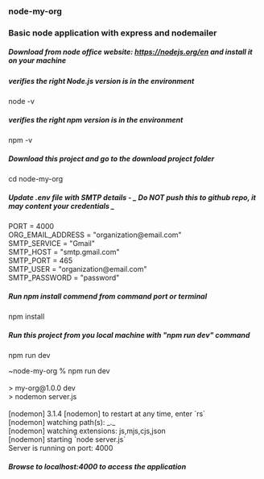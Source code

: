 ### node-my-org

### Basic node application with express and nodemailer

##### Download from node office website: https://nodejs.org/en and install it on your machine

##### verifies the right Node.js version is in the environment

node -v

##### verifies the right npm version is in the environment

npm -v

##### Download this project and go to the download project folder

cd node-my-org

##### Update .env file with SMTP details - **_ Do NOT push this to github repo, it may content your credentials _**

<p> PORT = 4000<br>
    ORG_EMAIL_ADDRESS = "organization@email.com"<br>
    SMTP_SERVICE = "Gmail"<br>
    SMTP_HOST = "smtp.gmail.com"<br>
    SMTP_PORT = 465<br>
    SMTP_USER = "organization@email.com"<br>
    SMTP_PASSWORD = "password"<br>
</p>

##### Run npm install commend from command port or terminal

npm install

##### Run this project from you local machine with "npm run dev" command

<p>npm run dev</p>

<p>
~node-my-org % npm run dev<br>
<br>
> my-org@1.0.0 dev<br>
> nodemon server.js<br>
<br>
[nodemon] 3.1.4
[nodemon] to restart at any time, enter `rs`<br>
[nodemon] watching path(s): _._<br>
[nodemon] watching extensions: js,mjs,cjs,json<br>
[nodemon] starting `node server.js`<br>
Server is running on port: 4000<br>
</p>

##### Browse to localhost:4000 to access the application
